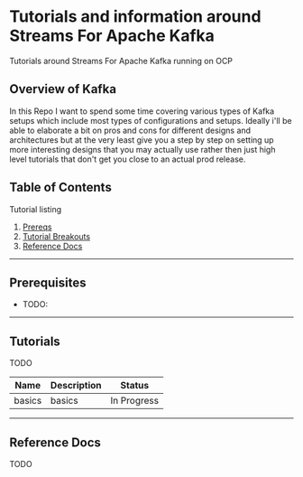 # Tutorials and information around Streams For Apache Kafka

Tutorials around Streams For Apache Kafka running on OCP

## Overview of Kafka

In this Repo I want to spend some time covering various types of Kafka setups which include most types of configurations and setups.  Ideally i'll be able to elaborate a bit on pros and cons for different designs and architectures but at the very least give you a step by step on setting up more interesting designs that you may actually use rather then just high level tutorials that don't get you close to an actual prod release.

## Table of Contents

Tutorial listing

1. [Prereqs](#prerequisites)
2. [Tutorial Breakouts](#tutorials)
3. [Reference Docs](#reference-docs)

---

## Prerequisites

- TODO:

---

## Tutorials

TODO

| Name               | Description                    | Status           |
|--------------------|--------------------------------|------------------|
| basics     | basics    | In Progress          |


---

## Reference Docs

TODO